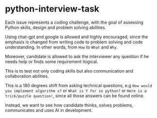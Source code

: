 # python-interview-task

Each issue represents a coding challenge, with the goal of assessing Python skills, design and problem solving abilities.

Using chat-gpt and google is allowed and highly encouraged, since the emphasis is changed from writing code to problem solving and code understanding. In other words, from `How` to `What` and `Why`.

Moreover, candidate is allowed to ask the interviewer any question if he needs help or finds some requirement ilogical.

This is to test not only coding skills but also communication and collaboration abilities.

This is a 180 degrees shift from asking technical questions, e.g `How would you implement algorithm x?` or `What is Y for in python?` or `Here is a trick/puzzle question!`, since all those answers can be found online. 

Instead, we want to see how candidate thinks, solves problems, communicates and uses AI in development.
